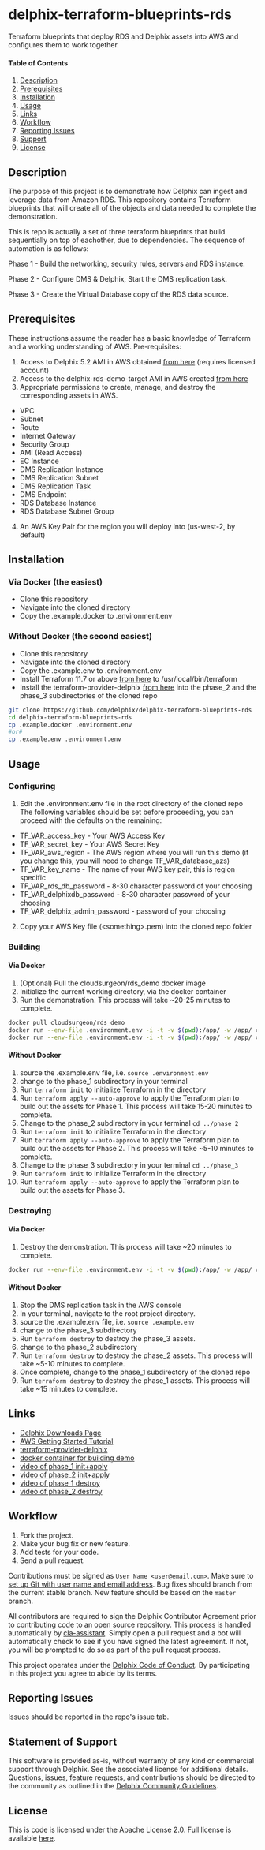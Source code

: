 # delphix-terraform-blueprints-rds

Terraform blueprints that deploy RDS and Delphix assets into AWS and configures them to work together.

#### Table of Contents
1.  [Description](#description)
2.  [Prerequisites](#prereqs)
3.  [Installation](#installation)
4.  [Usage](#usage)
5.  [Links](#links)
6.  [Workflow](#workflow)
7.  [Reporting Issues](#reporting-issues)
8.  [Support](#support)
9.  [License](#license)

## <a id="description"></a>Description

The purpose of this project is to demonstrate how Delphix can ingest and leverage data from Amazon RDS. This repository contains Terraform blueprints that will create all of the objects and data needed to complete the demonstration.

This is repo is actually a set of three terraform blueprints that build sequentially on top of eachother, due to dependencies.
The sequence of automation is as follows:

Phase 1 - Build the networking, security rules, servers and RDS instance.

Phase 2 - Configure DMS & Delphix, Start the DMS replication task.

Phase 3 - Create the Virtual Database copy of the RDS data source.

## <a id="prereqs"></a>Prerequisites

These instructions assume the reader has a basic knowledge of Terraform and a working understanding of AWS.
Pre-requisites:
1. Access to Delphix 5.2 AMI in AWS obtained [from here](https://www.terraform.io/downloads.html) (requires licensed account)
2. Access to the delphix-rds-demo-target AMI in AWS created [from here](https://github.com/delphix/packer-templates)
3. Appropriate permissions to create, manage, and destroy the corresponding assets in AWS.
  * VPC
  * Subnet
  * Route
  * Internet Gateway
  * Security Group
  * AMI (Read Access)
  * EC Instance
  * DMS Replication Instance
  * DMS Replication Subnet
  * DMS Replication Task
  * DMS Endpoint
  * RDS Database Instance
  * RDS Database Subnet Group
4. An AWS Key Pair for the region you will deploy into (us-west-2, by default)

## <a id="installation"></a>Installation

### <a id="installation-via-docker"></a>Via Docker (the easiest) ###
* Clone this repository
* Navigate into the cloned directory
* Copy the .example.docker to .environment.env

### <a id="installation-via-docker"></a>Without Docker (the second easiest) ###
* Clone this repository
* Navigate into the cloned directory
* Copy the .example.env to .environment.env
* Install Terraform 11.7 or above [from here](https://www.terraform.io/downloads.html) to  /usr/local/bin/terraform
* Install the terraform-provider-delphix [from here](https://github.com/delphix/terraform-provider-delphix) into the phase_2 and the phase_3 subdirectories of the cloned repo

```bash
git clone https://github.com/delphix/delphix-terraform-blueprints-rds
cd delphix-terraform-blueprints-rds
cp .example.docker .environment.env
#or#
cp .example.env .environment.env
```

## <a id="usage"></a>Usage

### Configuring
1. Edit the .environment.env file in the root directory of the cloned repo
  The following variables should be set before proceeding, you can proceed with the defaults on the remaining:
  * TF_VAR_access_key - Your AWS Access Key
  * TF_VAR_secret_key - Your AWS Secret Key
  * TF_VAR_aws_region - The AWS region where you will run this demo (if you change this, you will need to change TF_VAR_database_azs)
  * TF_VAR_key_name - The name of your AWS key pair, this is region specific
  * TF_VAR_rds_db_password - 8-30 character password of your choosing
  * TF_VAR_delphixdb_password - 8-30 character password of your choosing
  * TF_VAR_delphix_admin_password - password of your choosing
2. Copy your AWS Key file (\<something\>.pem) into the cloned repo folder

### Building

#### Via Docker
1. (Optional) Pull the cloudsurgeon/rds_demo docker image
2. Initialize the current working directory, via the docker container
3. Run the demonstration. This process will take ~20-25 minutes to complete.

```bash
docker pull cloudsurgeon/rds_demo
docker run --env-file .environment.env -i -t -v $(pwd):/app/ -w /app/ cloudsurgeon/rds_demo init
docker run --env-file .environment.env -i -t -v $(pwd):/app/ -w /app/ cloudsurgeon/rds_demo apply -auto-approve
```

#### Without Docker
1. source the .example.env file, i.e. ```source .environment.env```
2. change to the phase_1 subdirectory in your terminal
3. Run ```terraform init``` to initialize Terraform in the directory
4. Run ```terraform apply --auto-approve``` to apply the Terraform plan to build out the assets for Phase 1. This process will take 15-20 minutes to complete.
5. Change to the phase_2 subdirectory in your terminal ```cd ../phase_2```
6. Run ```terraform init``` to initialize Terraform in the directory
7. Run ```terraform apply --auto-approve``` to apply the Terraform plan to build out the assets for Phase 2. This process will take ~5-10 minutes to complete.
8. Change to the phase_3 subdirectory in your terminal ```cd ../phase_3```
9. Run ```terraform init``` to initialize Terraform in the directory
10. Run ```terraform apply --auto-approve``` to apply the Terraform plan to build out the assets for Phase 3. 

### Destroying
#### Via Docker
1. Destroy the demonstration. This process will take ~20 minutes to complete.

```bash
docker run --env-file .environment.env -i -t -v $(pwd):/app/ -w /app/ cloudsurgeon/rds_demo destroy -auto-approve
```

#### Without Docker
1. Stop the DMS replication task in the AWS console
2. In your terminal, navigate to the root project directory.
3. source the .example.env file, i.e. ```source .example.env```
4. change to the phase_3 subdirectory
5. Run ```terraform destroy``` to destroy the phase_3 assets.
6. change to the phase_2 subdirectory
7. Run ```terraform destroy``` to destroy the phase_2 assets. This process will take ~5-10 minutes to complete.
8. Once complete, change to the phase_1 subdirectory of the cloned repo
9. Run ```terraform destroy``` to destroy the phase_1 assets. This process will take ~15 minutes to complete.

## <a id="links"></a>Links

*   [Delphix Downloads Page](https://download.delphix.com/)
*   [AWS Getting Started Tutorial](https://aws.amazon.com/getting-started/tutorials/)
*   [terraform-provider-delphix](https://github.com/delphix/terraform-provider-delphix)
*   [docker container for building demo](https://hub.docker.com/r/cloudsurgeon/rds_demo/)
*   [video of phase_1 init+apply](https://vimeo.com/267154293/124a0871ca)
*   [video of phase_2 init+apply](https://vimeo.com/267153750/475e16463b)
*   [video of phase_1 destroy](https://vimeo.com/267152770/33b218aafe)
*   [video of phase_2 destroy](https://vimeo.com/267152866/29b5a02739)


## <a id="workflow"></a> Workflow

1.  Fork the project.
2.  Make your bug fix or new feature.
3.  Add tests for your code.
4.  Send a pull request.

Contributions must be signed as `User Name <user@email.com>`. Make sure to [set up Git with user name and email address](https://git-scm.com/book/en/v2/Getting-Started-First-Time-Git-Setup). Bug fixes should branch from the current stable branch. New feature should be based on the `master` branch.

All contributors are required to sign the Delphix Contributor Agreement prior to contributing code to an open source
repository. This process is handled automatically by [cla-assistant](https://cla-assistant.io/). Simply open a pull
request and a bot will automatically check to see if you have signed the latest agreement. If not, you will be prompted
to do so as part of the pull request process.

This project operates under the [Delphix Code of Conduct](https://delphix.github.io/code-of-conduct.html). By
participating in this project you agree to abide by its terms.

## <a id="reporting_issues"></a>Reporting Issues

Issues should be reported in the repo's issue tab.

## <a id="support"></a>Statement of Support

This software is provided as-is, without warranty of any kind or commercial support through Delphix. See the associated
license for additional details. Questions, issues, feature requests, and contributions should be directed to the
community as outlined in the [Delphix Community Guidelines](https://delphix.github.io/community-guidelines.html).

## <a id="license"></a>License

This is code is licensed under the Apache License 2.0. Full license is available [here](./LICENSE).
